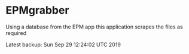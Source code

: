 # EPMgrabber
Using a database from the EPM app this application scrapes the files as required


Latest backup: Sun Sep 29 12:24:02 UTC 2019
